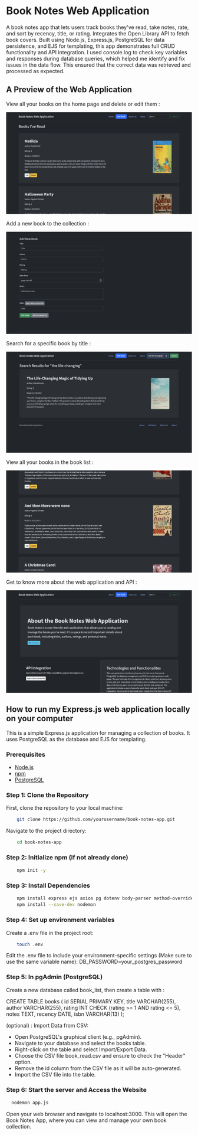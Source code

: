 # Book Notes Web Application
A book notes app that lets users track books they've read, take notes, rate, and sort by recency, title, or rating. Integrates the Open Library API to fetch book covers. Built using Node.js, Express.js, PostgreSQL for data persistence, and EJS for templating, this app demonstrates full CRUD functionality and API integration. I used console.log to check key variables and responses during database queries, which helped me identify and fix issues in the data flow. This ensured that the correct data was retrieved and processed as expected.

## A Preview of the Web Application

View all your books on the home page and delete or edit them : 

![Preview of my website](https://github.com/aditiingle/book-notes-app/blob/developer/home.png)

Add a new book to the collection : 

![Preview of my website](https://github.com/aditiingle/book-notes-app/blob/developer/add.png)

Search for a specific book by title : 

![Preview of my website](https://github.com/aditiingle/book-notes-app/blob/developer/search.png)

View all your books in the book list : 

![Preview of my website](https://github.com/aditiingle/book-notes-app/blob/developer/booklist.png)

Get to know more about the web application and API : 

![Preview of my website](https://github.com/aditiingle/book-notes-app/blob/developer/about.png)


## How to run my Express.js web application locally on your computer 

This is a simple Express.js application for managing a collection of books. It uses PostgreSQL as the database and EJS for templating.

### Prerequisites

- [Node.js](https://nodejs.org/) 
- [npm](https://www.npmjs.com/) 
- [PostgreSQL](https://www.postgresql.org/)

### Step 1: Clone the Repository

First, clone the repository to your local machine:

```bash
    git clone https://github.com/yourusername/book-notes-app.git
```

Navigate to the project directory:
```bash
    cd book-notes-app
```

### Step 2: Initialize npm (if not already done)
```bash
    npm init -y
```

### Step 3: Install Dependencies
```bash
    npm install express ejs axios pg dotenv body-parser method-override
    npm install --save-dev nodemon
```

### Step 4: Set up environment variables

Create a .env file in the project root:
```bash
    touch .env
```

Edit the .env file to include your environment-specific settings (Make sure to use the same variable name):
DB_PASSWORD=your_postgres_password

### Step 5: In pgAdmin (PostgreSQL)

Create a new database called book_list, then create a table with : 

CREATE TABLE books (
    id SERIAL PRIMARY KEY,
    title VARCHAR(255),
    author VARCHAR(255),
    rating INT CHECK (rating >= 1 AND rating <= 5),
    notes TEXT,
    recency DATE,
    isbn VARCHAR(13)
);

(optional) : Import Data from CSV:

* Open PostgreSQL's graphical client (e.g., pgAdmin).
* Navigate to your database and select the books table.
* Right-click on the table and select Import/Export Data.
* Choose the CSV file book_read.csv and ensure to check the "Header" option.
* Remove the id column from the CSV file as it will be auto-generated.
* Import the CSV file into the table.

### Step 6: Start the server and Access the Website
```bash
  nodemon app.js
```
Open your web browser and navigate to localhost:3000. This will open the Book Notes App, where you can view and manage your own book collection.




